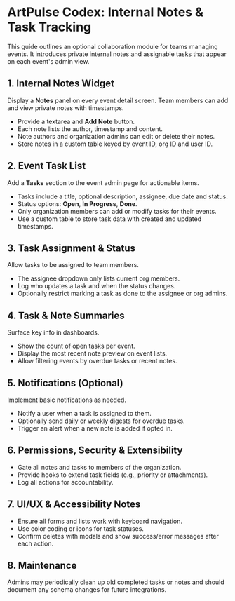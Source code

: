 # ArtPulse Codex: Internal Notes & Task Tracking

This guide outlines an optional collaboration module for teams managing events. It introduces private internal notes and assignable tasks that appear on each event's admin view.

## 1. Internal Notes Widget

Display a **Notes** panel on every event detail screen. Team members can add and view private notes with timestamps.

- Provide a textarea and **Add Note** button.
- Each note lists the author, timestamp and content.
- Note authors and organization admins can edit or delete their notes.
- Store notes in a custom table keyed by event ID, org ID and user ID.

## 2. Event Task List

Add a **Tasks** section to the event admin page for actionable items.

- Tasks include a title, optional description, assignee, due date and status.
- Status options: **Open**, **In Progress**, **Done**.
- Only organization members can add or modify tasks for their events.
- Use a custom table to store task data with created and updated timestamps.

## 3. Task Assignment & Status

Allow tasks to be assigned to team members.

- The assignee dropdown only lists current org members.
- Log who updates a task and when the status changes.
- Optionally restrict marking a task as done to the assignee or org admins.

## 4. Task & Note Summaries

Surface key info in dashboards.

- Show the count of open tasks per event.
- Display the most recent note preview on event lists.
- Allow filtering events by overdue tasks or recent notes.

## 5. Notifications (Optional)

Implement basic notifications as needed.

- Notify a user when a task is assigned to them.
- Optionally send daily or weekly digests for overdue tasks.
- Trigger an alert when a new note is added if opted in.

## 6. Permissions, Security & Extensibility

- Gate all notes and tasks to members of the organization.
- Provide hooks to extend task fields (e.g., priority or attachments).
- Log all actions for accountability.

## 7. UI/UX & Accessibility Notes

- Ensure all forms and lists work with keyboard navigation.
- Use color coding or icons for task statuses.
- Confirm deletes with modals and show success/error messages after each action.

## 8. Maintenance

Admins may periodically clean up old completed tasks or notes and should document any schema changes for future integrations.

